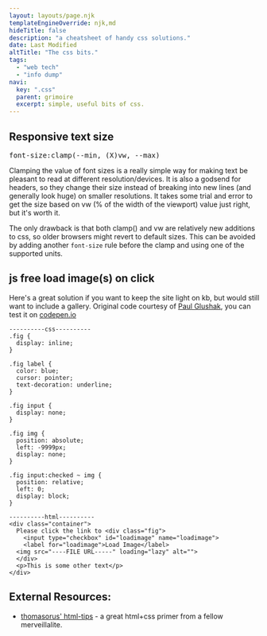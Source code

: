 ```yaml
---
layout: layouts/page.njk
templateEngineOverride: njk,md
hideTitle: false
description: "a cheatsheet of handy css solutions."
date: Last Modified
altTitle: "The css bits."
tags: 
  - "web tech"
  - "info dump"
navi:
  key: ".css"
  parent: grimoire
  excerpt: simple, useful bits of css.
---
```


## Responsive text size
<pre>font-size:clamp(--min, (X)vw, --max)</pre>

Clamping the value of font sizes is a really simple way for making text be pleasant to read at different resolution/devices. It is also a godsend for headers, so they change their size instead of breaking into new lines (and generally look huge) on smaller resolutions. It takes some trial and error to get the size based on vw (% of the width of the viewport) value just right, but it's worth it. 

The only drawback is that both clamp() and vw are relatively new additions to css, so older browsers might revert to default sizes. This can be avoided by adding another `font-size` rule before the clamp and using one of the supported units.

## js free load image(s) on click

Here's a great solution if you want to keep the site light on kb, but would still want to include a gallery. Original code courtesy of [Paul Glushak](https://0xff.nu/), you can test it on [codepen.io](https://codepen.io/nocte/pen/wvGpOyE)

```
----------css----------
.fig {
  display: inline;
}

.fig label {
  color: blue;
  cursor: pointer;
  text-decoration: underline;
}

.fig input {
  display: none;
}

.fig img {
  position: absolute;
  left: -9999px;
  display: none;
}

.fig input:checked ~ img {
  position: relative;
  left: 0;
  display: block;
}

----------html----------
<div class="container">
  Please click the link to <div class="fig">
    <input type="checkbox" id="loadimage" name="loadimage">
    <label for="loadimage">Load Image</label>
  <img src="----FILE URL-----" loading="lazy" alt="">
  </div>
  <p>This is some other text</p>
</div>
```


## External Resources:
* [thomasorus' html-tips](https://thomasorus.com/html-tips.html) - a great html+css primer from a fellow merveillalite.